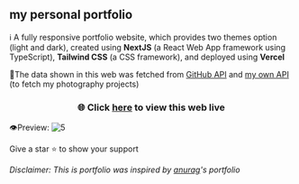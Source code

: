 ## my personal portfolio

ℹ️ A fully responsive portfolio website, which provides two themes option (light and dark), created using **NextJS** (a React Web App framework using TypeScript), **Tailwind CSS** (a CSS framework), and deployed using **Vercel**

📂The data shown in this web was fetched from <a href="http://api.github.com">GitHub API</a> and <a href="http://jevonlevin.com/api/photography">my own API</a> (to fetch my photography projects)

<h3 align="center">🌐 Click <a href="http://jevonlevin.com">here</a> to view this web live</h3>

👁️Preview:
![5](https://user-images.githubusercontent.com/86874779/169347237-c5298c03-73e5-4980-8a8e-01063b37496c.png)


Give a star ⭐ to show your support

_Disclaimer: This is portfolio was inspired by <a href="https://github.com/kr-anurag">anurag</a>'s portfolio_
